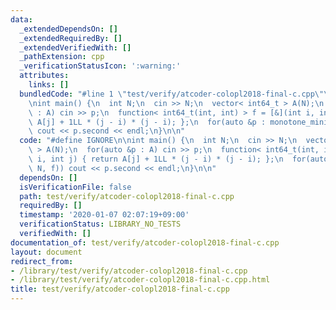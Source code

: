 ```yaml
---
data:
  _extendedDependsOn: []
  _extendedRequiredBy: []
  _extendedVerifiedWith: []
  _pathExtension: cpp
  _verificationStatusIcon: ':warning:'
  attributes:
    links: []
  bundledCode: "#line 1 \"test/verify/atcoder-colopl2018-final-c.cpp\"\n#define IGNORE\n\
    \nint main() {\n  int N;\n  cin >> N;\n  vector< int64_t > A(N);\n  for(auto &p\
    \ : A) cin >> p;\n  function< int64_t(int, int) > f = [&](int i, int j) { return\
    \ A[j] + 1LL * (j - i) * (j - i); };\n  for(auto &p : monotone_minima(N, N, f))\
    \ cout << p.second << endl;\n}\n\n"
  code: "#define IGNORE\n\nint main() {\n  int N;\n  cin >> N;\n  vector< int64_t\
    \ > A(N);\n  for(auto &p : A) cin >> p;\n  function< int64_t(int, int) > f = [&](int\
    \ i, int j) { return A[j] + 1LL * (j - i) * (j - i); };\n  for(auto &p : monotone_minima(N,\
    \ N, f)) cout << p.second << endl;\n}\n\n"
  dependsOn: []
  isVerificationFile: false
  path: test/verify/atcoder-colopl2018-final-c.cpp
  requiredBy: []
  timestamp: '2020-01-07 02:07:19+09:00'
  verificationStatus: LIBRARY_NO_TESTS
  verifiedWith: []
documentation_of: test/verify/atcoder-colopl2018-final-c.cpp
layout: document
redirect_from:
- /library/test/verify/atcoder-colopl2018-final-c.cpp
- /library/test/verify/atcoder-colopl2018-final-c.cpp.html
title: test/verify/atcoder-colopl2018-final-c.cpp
---
```

